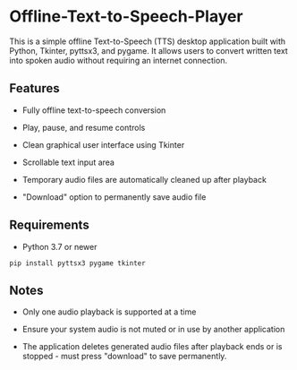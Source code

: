 # Offline-Text-to-Speech-Player
This is a simple offline Text-to-Speech (TTS) desktop application built with Python, Tkinter, pyttsx3, and pygame. It allows users to convert written text into spoken audio without requiring an internet connection.

## Features
- Fully offline text-to-speech conversion

- Play, pause, and resume controls

- Clean graphical user interface using Tkinter

- Scrollable text input area

- Temporary audio files are automatically cleaned up after playback

- "Download" option to permanently save audio file

## Requirements
- Python 3.7 or newer
```
pip install pyttsx3 pygame tkinter
```

## Notes
- Only one audio playback is supported at a time

- Ensure your system audio is not muted or in use by another application

- The application deletes generated audio files after playback ends or is stopped - must press "download" to save permanently.

